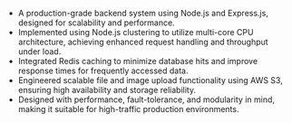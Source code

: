 - A production-grade backend system using Node.js and Express.js, designed for scalability and performance.  
- Implemented using Node.js clustering to utilize multi-core CPU architecture, achieving enhanced request handling and throughput under load.   
- Integrated Redis caching to minimize database hits and improve response times for frequently accessed data.  
- Engineered scalable file and image upload functionality using AWS S3, ensuring high availability and storage reliability.  
- Designed with performance, fault-tolerance, and modularity in mind, making it suitable for high-traffic production environments.  
